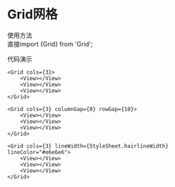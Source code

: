 # Grid网格

使用方法<br>
直接import {Grid} from 'Grid';


代码演示
```
<Grid cols={3}>
    <View></View>
    <View></View>
    <View></View>
</Grid>

<Grid cols={3} columnGap={8} rowGap={10}>
    <View></View>
    <View></View>
    <View></View>
</Grid>

<Grid cols={3} lineWidth={StyleSheet.hairlineWidth} lineColor="#e6e6e6">
    <View></View>
    <View></View>
    <View></View>
</Grid>
```






